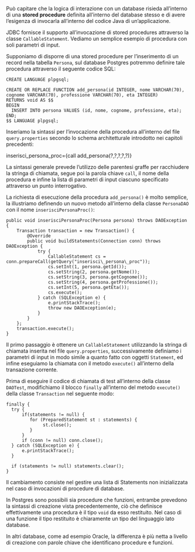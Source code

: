 Può capitare che la logica di interazione con un database risieda all’interno di una **stored procedure** definita all’interno del database stesso e di avere l’esigenza di invocarla all’interno del codice Java di un’applicazione.

JDBC fornisce il supporto all’invocazione di stored procedures attraverso la classe `CallableStatement`. Vediamo un semplice esempio di procedura con soli parametri di input.

Supponiamo di disporre di una stored procedure per l’inserimento di un record nella tabella `Persona`, sul database Postgres potremmo definire tale procedura attraverso il seguente codice SQL:

    CREATE LANGUAGE plpgsql;
	
    CREATE OR REPLACE FUNCTION add_persona(id INTEGER, nome VARCHAR(70), cognome VARCHAR(70), professione VARCHAR(70), eta INTEGER) 
    RETURNS void AS $$
    BEGIN
      INSERT INTO persona VALUES (id, nome, cognome, professione, eta);
    END;
    $$ LANGUAGE plpgsql;

Inseriamo la sintassi per l’invocazione della procedura all’interno del file `query.properties` secondo lo schema architetturale introdotto nei capitoli precedenti:

inserisci\_persona\_proc={call add_persona(?,?,?,?,?)}

La sintassi generale prevede l’utilizzo delle parentesi graffe per racchiudere la stringa di chiamata, segue poi la parola chiave `call`, il nome della procedura e infine la lista di parametri di input ciascuno specificato attraverso un punto interrogativo.

La richiesta di esecuzione della procedura `add_persona()` è molto semplice, la illustriamo definendo un nuovo metodo all’interno della classe `PersonaDAO` con il nome `inserisciPersonaProc()`:

   	public void inserisciPersonaProc(Persona persona) throws DAOException {
		Transaction transaction = new Transaction() {
			@Override
			public void buildStatements(Connection conn) throws DAOException {
				try {
					CallableStatement cs = conn.prepareCall(getQuery("inserisci\_persona\_proc"));
					cs.setInt(1, persona.getId());
					cs.setString(2, persona.getNome());
					cs.setString(3, persona.getCognome());
					cs.setString(4, persona.getProfessione());
					cs.setInt(5, persona.getEta());
					cs.execute();
				} catch (SQLException e) {
					e.printStackTrace();
					throw new DAOException(e);
				}
			}
		};
		transaction.execute();
	}
	

Il primo passaggio è ottenere un `CallableStatement` utilizzando la stringa di chiamata inserita nel file `query.properties`, successivamente definiamo i parametri di input in modo simile a quanto fatto con oggetti `Statement`, ed infine eseguiamo la chiamata con il metodo `execute()` all’interno della transazione corrente.

Prima di eseguire il codice di chiamata di test all’interno della classe `DAOTest`, modifichiamo il blocco `finally` all’interno del metodo `execute()` della classe `Transaction` nel seguente modo:

    finally {
      try {
          if(statements != null) {
             for (PreparedStatement st : statements) {
                  st.close();
             }
          }
          if (conn != null) conn.close();
      } catch (SQLException e) {
          e.printStackTrace();
      }

      if (statements != null) statements.clear();
    }
	

Il cambiamento consiste nel gestire una lista di Statements non inizializzata nel caso di invocazioni di procedure di database.

In Postgres sono possibili sia procedure che funzioni, entrambe prevedono la sintassi di creazione vista precedentemente, ciò che definisce effettivamente una procedura è il tipo `void` da esso restituito. Nel caso di una funzione il tipo restituito è chiaramente un tipo del linguaggio lato database.

In altri database, come ad esempio Oracle, la differenza è più netta a livello di creazione con parole chiave che identificano procedure e funzioni.